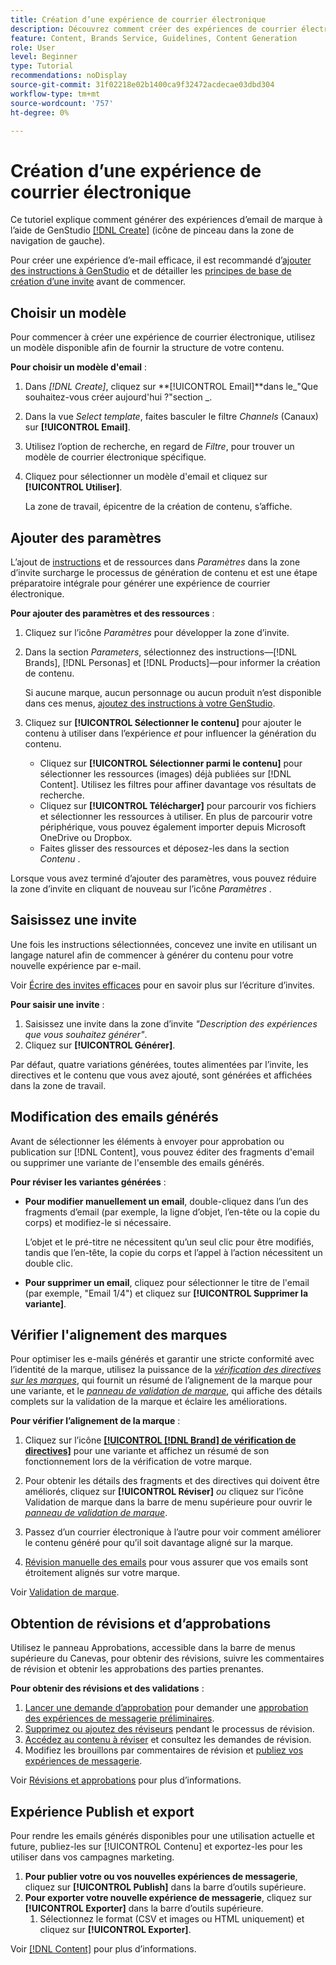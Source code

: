 ```yaml
---
title: Création d’une expérience de courrier électronique
description: Découvrez comment créer des expériences de courrier électronique dans Adobe [!DNL GenStudio].
feature: Content, Brands Service, Guidelines, Content Generation
role: User
level: Beginner
type: Tutorial
recommendations: noDisplay
source-git-commit: 31f02218e02b1400ca9f32472acdecae03dbd304
workflow-type: tm+mt
source-wordcount: '757'
ht-degree: 0%

---
```



# Création d’une expérience de courrier électronique

Ce tutoriel explique comment générer des expériences d’email de marque à l’aide de GenStudio [[!DNL Create]](/help/user-guide/create/overview.md) (icône de pinceau dans la zone de navigation de gauche).

Pour créer une expérience d’e-mail efficace, il est recommandé d’[ajouter des instructions à GenStudio](/help/user-guide/guidelines/add-guidelines.md) et de détailler les [ principes de base de création d’une invite](/help/user-guide/effective-prompts.md) avant de commencer.

## Choisir un modèle

Pour commencer à créer une expérience de courrier électronique, utilisez un modèle disponible afin de fournir la structure de votre contenu.

**Pour choisir un modèle d&#39;email** :

1. Dans _[!DNL Create]_, cliquez sur **[!UICONTROL Email]**dans le_&quot;Que souhaitez-vous créer aujourd&#39;hui ?&quot;section _.
1. Dans la vue _Select template_, faites basculer le filtre _Channels_ (Canaux) sur **[!UICONTROL Email]**.
1. Utilisez l’option de recherche, en regard de _Filtre_, pour trouver un modèle de courrier électronique spécifique.
1. Cliquez pour sélectionner un modèle d&#39;email et cliquez sur **[!UICONTROL Utiliser]**.

   La zone de travail, épicentre de la création de contenu, s’affiche.

## Ajouter des paramètres

L’ajout de [ instructions](/help/user-guide/guidelines/overview.md) et de ressources dans _Paramètres_ dans la zone d’invite surcharge le processus de génération de contenu et est une étape préparatoire intégrale pour générer une expérience de courrier électronique.

**Pour ajouter des paramètres et des ressources** :

1. Cliquez sur l’icône _Paramètres_ pour développer la zone d’invite.
1. Dans la section _Parameters_, sélectionnez des instructions—[!DNL Brands], [!DNL Personas] et [!DNL Products]—pour informer la création de contenu.

   Si aucune marque, aucun personnage ou aucun produit n’est disponible dans ces menus, [ajoutez des instructions à votre GenStudio](/help/user-guide/guidelines/add-guidelines.md).

1. Cliquez sur **[!UICONTROL Sélectionner le contenu]** pour ajouter le contenu à utiliser dans l’expérience *et* pour influencer la génération du contenu.
   * Cliquez sur **[!UICONTROL Sélectionner parmi le contenu]** pour sélectionner les ressources (images) déjà publiées sur [!DNL Content]. Utilisez les filtres pour affiner davantage vos résultats de recherche.
   * Cliquez sur **[!UICONTROL Télécharger]** pour parcourir vos fichiers et sélectionner les ressources à utiliser. En plus de parcourir votre périphérique, vous pouvez également importer depuis Microsoft OneDrive ou Dropbox.
   * Faites glisser des ressources et déposez-les dans la section _Contenu_ .

Lorsque vous avez terminé d’ajouter des paramètres, vous pouvez réduire la zone d’invite en cliquant de nouveau sur l’icône _Paramètres_ .

## Saisissez une invite

Une fois les instructions sélectionnées, concevez une invite en utilisant un langage naturel afin de commencer à générer du contenu pour votre nouvelle expérience par e-mail.

Voir [Écrire des invites efficaces](/help/user-guide/effective-prompts.md) pour en savoir plus sur l’écriture d’invites.

**Pour saisir une invite** :

1. Saisissez une invite dans la zone d’invite _&quot;Description des expériences que vous souhaitez générer&quot;_.
1. Cliquez sur **[!UICONTROL Générer]**.

Par défaut, quatre variations générées, toutes alimentées par l’invite, les directives et le contenu que vous avez ajouté, sont générées et affichées dans la zone de travail.

## Modification des emails générés

Avant de sélectionner les éléments à envoyer pour approbation ou publication sur [!DNL Content], vous pouvez éditer des fragments d&#39;email ou supprimer une variante de l&#39;ensemble des emails générés.

**Pour réviser les variantes générées** :

* **Pour modifier manuellement un email**, double-cliquez dans l’un des fragments d’email (par exemple, la ligne d’objet, l’en-tête ou la copie du corps) et modifiez-le si nécessaire.

  L’objet et le pré-titre ne nécessitent qu’un seul clic pour être modifiés, tandis que l’en-tête, la copie du corps et l’appel à l’action nécessitent un double clic.

* **Pour supprimer un email**, cliquez pour sélectionner le titre de l&#39;email (par exemple, &quot;Email 1/4&quot;) et cliquez sur **[!UICONTROL Supprimer la variante]**.

## Vérifier l&#39;alignement des marques

Pour optimiser les e-mails générés et garantir une stricte conformité avec l’identité de la marque, utilisez la puissance de la [_vérification des directives sur les marques_](/help/user-guide/guidelines/brand-validation.md#brand-guidelines-check), qui fournit un résumé de l’alignement de la marque pour une variante, et le [_panneau de validation de marque_](/help/user-guide/guidelines/brand-validation.md#brand-validation-panel), qui affiche des détails complets sur la validation de la marque et éclaire les améliorations.

**Pour vérifier l’alignement de la marque** :

1. Cliquez sur l’icône [**[!UICONTROL [!DNL Brand] de vérification de directives]**](/help/user-guide/guidelines/brand-validation.md#brand-guidelines-check) pour une variante et affichez un résumé de son fonctionnement lors de la vérification de votre marque.
1. Pour obtenir les détails des fragments et des directives qui doivent être améliorés, cliquez sur **[!UICONTROL Réviser]** _ou_ cliquez sur l’icône Validation de marque dans la barre de menu supérieure pour ouvrir le [_panneau de validation de marque_](/help/user-guide/guidelines/brand-validation.md#brand-validation-panel).

1. Passez d’un courrier électronique à l’autre pour voir comment améliorer le contenu généré pour qu’il soit davantage aligné sur la marque.
1. [Révision manuelle des emails](#revise-generated-emails) pour vous assurer que vos emails sont étroitement alignés sur votre marque.

Voir [Validation de marque](/help/user-guide/guidelines/brand-validation.md).

## Obtention de révisions et d’approbations

Utilisez le panneau Approbations, accessible dans la barre de menus supérieure du Canevas, pour obtenir des révisions, suivre les commentaires de révision et obtenir les approbations des parties prenantes.

**Pour obtenir des révisions et des validations** :

1. [Lancer une demande d’approbation](/help/user-guide/approvals/request-review.md) pour demander une [approbation des expériences de messagerie préliminaires](/help/user-guide/approvals/approve-content.md).
1. [Supprimez ou ajoutez des réviseurs](/help/user-guide/approvals/review-and-edit.md#manage-approvals) pendant le processus de révision.
1. [Accédez au contenu à réviser](/help/user-guide/approvals/review-and-edit.md#access-content-for-review) et consultez les demandes de révision.
1. Modifiez les brouillons par commentaires de révision et [publiez vos expériences de messagerie](#publish-and-export-experience).

Voir [Révisions et approbations](/help/user-guide/approvals/overview.md) pour plus d’informations.

## Expérience Publish et export

Pour rendre les emails générés disponibles pour une utilisation actuelle et future, publiez-les sur [!UICONTROL Contenu] et exportez-les pour les utiliser dans vos campagnes marketing.

1. **Pour publier votre ou vos nouvelles expériences de messagerie**, cliquez sur **[!UICONTROL Publish]** dans la barre d’outils supérieure.
1. **Pour exporter votre nouvelle expérience de messagerie**, cliquez sur **[!UICONTROL Exporter]** dans la barre d’outils supérieure.
   1. Sélectionnez le format (CSV et images ou HTML uniquement) et cliquez sur **[!UICONTROL Exporter]**.

Voir [[!DNL Content]](/help/user-guide/content/overview.md#search-and-find-approved-content) pour plus d’informations.
